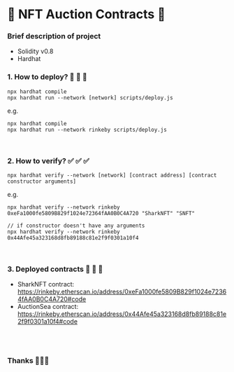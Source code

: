 # 🦈 NFT Auction Contracts 🦈

### Brief description of project
- Solidity v0.8
- Hardhat

### 1. How to deploy? 🛫 🛫 🛫 
```
npx hardhat compile
npx hardhat run --network [network] scripts/deploy.js
```

e.g.
```
npx hardhat compile
npx hardhat run --network rinkeby scripts/deploy.js
```
<br />

### 2. How to verify? ✅ ✅ ✅ 
```
npx hardhat verify --network [network] [contract address] [contract constructor arguments]
```

e.g.
```
npx hardhat verify --network rinkeby 0xeFa1000fe5809B829f1024e72364fAA0B0C4A720 "SharkNFT" "SNFT"

// if constructor doesn't have any arguments
npx hardhat verify --network rinkeby 0x44Afe45a323168d8fb89188c81e2f9f0301a10f4
```

<br />

### 3. Deployed contracts 🤑 🤑 🤑 
- SharkNFT contract: https://rinkeby.etherscan.io/address/0xeFa1000fe5809B829f1024e72364fAA0B0C4A720#code
- AuctionSea contract: https://rinkeby.etherscan.io/address/0x44Afe45a323168d8fb89188c81e2f9f0301a10f4#code


<br />
<br />

### Thanks 🙏🙏🙏
